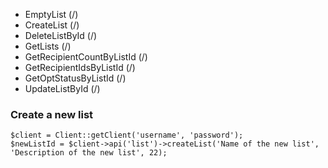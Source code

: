 * EmptyList (/)
* CreateList (/)
* DeleteListById (/)
* GetLists (/)
* GetRecipientCountByListId (/)
* GetRecipientIdsByListId (/)
* GetOptStatusByListId (/)
* UpdateListById (/)

### Create a new list

```
$client = Client::getClient('username', 'password');
$newListId = $client->api('list')->createList('Name of the new list', 'Description of the new list', 22);
```
